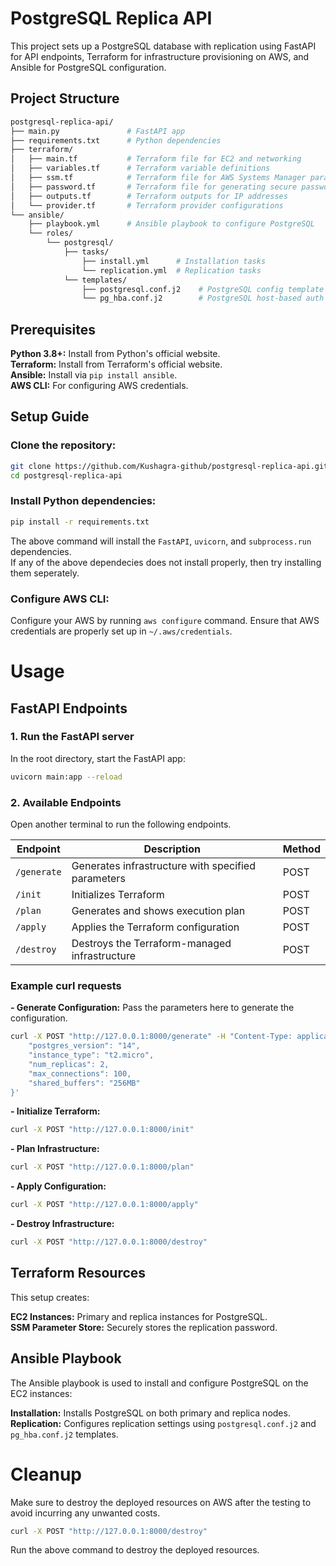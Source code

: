 # PostgreSQL Replica API
This project sets up a PostgreSQL database with replication using FastAPI for API endpoints, Terraform for infrastructure provisioning on AWS, and Ansible for PostgreSQL configuration.

## Project Structure
```bash
postgresql-replica-api/
├── main.py               # FastAPI app
├── requirements.txt      # Python dependencies
├── terraform/
│   ├── main.tf           # Terraform file for EC2 and networking
│   ├── variables.tf      # Terraform variable definitions
│   ├── ssm.tf            # Terraform file for AWS Systems Manager parameters (e.g., storing secrets)
│   ├── password.tf       # Terraform file for generating secure passwords
│   ├── outputs.tf        # Terraform outputs for IP addresses
│   └── provider.tf       # Terraform provider configurations
└── ansible/
    ├── playbook.yml      # Ansible playbook to configure PostgreSQL
    └── roles/
        └── postgresql/
            ├── tasks/
                ├── install.yml      # Installation tasks
                └── replication.yml  # Replication tasks
            └── templates/
                ├── postgresql.conf.j2    # PostgreSQL config template
                └── pg_hba.conf.j2        # PostgreSQL host-based auth config
```

## Prerequisites
**Python 3.8+:** Install from Python's official website.   
**Terraform:** Install from Terraform's official website.   
**Ansible:** Install via `pip install ansible`.    
**AWS CLI:** For configuring AWS credentials.  

## Setup Guide
### Clone the repository:

```bash
git clone https://github.com/Kushagra-github/postgresql-replica-api.git
cd postgresql-replica-api
```

### Install Python dependencies:

```bash
pip install -r requirements.txt
```
The above command will install the `FastAPI`, `uvicorn`, and `subprocess.run` dependencies.  
If any of the above dependecies does not install properly, then try installing them seperately.   

### Configure AWS CLI:
Configure your AWS by running `aws configure` command. Ensure that AWS credentials are properly set up in `~/.aws/credentials`.

# Usage
## FastAPI Endpoints
### 1. Run the FastAPI server
In the root directory, start the FastAPI app:

```bash
uvicorn main:app --reload
```

### 2. Available Endpoints    
Open another terminal to run the following endpoints.

| Endpoint   | Description                          | Method |
|------------|--------------------------------------|--------|
| `/generate` | Generates infrastructure with specified parameters  | POST   |
| `/init`    | Initializes Terraform                | POST   |
| `/plan`    | Generates and shows execution plan   | POST   |
| `/apply`   | Applies the Terraform configuration  | POST   |
| `/destroy` | Destroys the Terraform-managed infrastructure | POST   |

### Example curl requests
**- Generate Configuration:**
Pass the parameters here to generate the configuration.

```bash
curl -X POST "http://127.0.0.1:8000/generate" -H "Content-Type: application/json" -d '{
    "postgres_version": "14",
    "instance_type": "t2.micro",
    "num_replicas": 2,
    "max_connections": 100,
    "shared_buffers": "256MB"
}'
```

**- Initialize Terraform:** 
```bash
curl -X POST "http://127.0.0.1:8000/init"
```

**- Plan Infrastructure:**

```bash
curl -X POST "http://127.0.0.1:8000/plan"
```

**- Apply Configuration:**

```bash
curl -X POST "http://127.0.0.1:8000/apply"
```

**- Destroy Infrastructure:**

```bash
curl -X POST "http://127.0.0.1:8000/destroy"
```

## Terraform Resources
This setup creates:

**EC2 Instances:** Primary and replica instances for PostgreSQL.   
**SSM Parameter Store:** Securely stores the replication password.

## Ansible Playbook
The Ansible playbook is used to install and configure PostgreSQL on the EC2 instances:

**Installation:** Installs PostgreSQL on both primary and replica nodes.   
**Replication:** Configures replication settings using `postgresql.conf.j2` and `pg_hba.conf.j2` templates.

# Cleanup
Make sure to destroy the deployed resources on AWS after the testing to avoid incurring any unwanted costs.   
```bash
curl -X POST "http://127.0.0.1:8000/destroy"
```
Run the above command to destroy the deployed resources.
